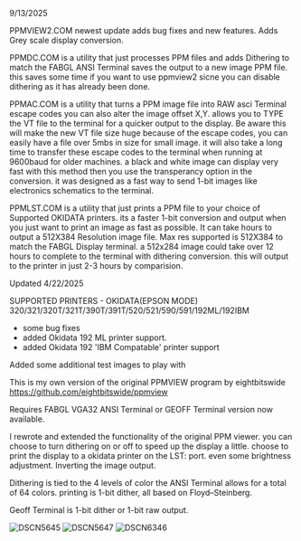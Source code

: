9/13/2025

PPMVIEW2.COM newest update adds bug fixes and new features. Adds Grey scale display conversion.

PPMDC.COM is a utility that just processes PPM files and adds Dithering to match the FABGL ANSI Terminal saves the output to a new image PPM file. this saves some time if you want to use ppmview2 sicne you can disable dithering as it has already been done.

PPMAC.COM is a utility that turns a PPM image file into RAW asci Terminal escape codes you can also alter the image offset X,Y. allows you to TYPE the VT file to the terminal for a quicker output to the display. Be aware this will make the new VT file size huge
because of the escape codes, you can easily have a file over 5mbs in size for small image. it will also take a long time to transfer these escape codes to the terminal when running at 9600baud for older machines. a black and white image can display very fast with this method then you use the transperancy option in the conversion. it was designed as a fast way to send 1-bit images like electronics schematics to the terminal.

PPMLST.COM is a utility that just prints a PPM file to your choice of Supported OKIDATA printers. its a faster 1-bit conversion and output when you just want to print an image as fast as possible. It can take hours to output a 512X384 Resolution image file.
Max res supported is 512X384 to match the FABGL Display terminal. a 512x284 image could take over 12 hours to complete to the terminal with dithering conversion. this will output to the printer in just 2-3 hours by comparision.


Updated 4/22/2025

SUPPORTED PRINTERS - OKIDATA(EPSON MODE) 320/321/320T/321T/390T/391T/520/521/590/591/192ML/192IBM
* some bug fixes
* added Okidata 192 ML printer support.
* added Okidata 192 'IBM Compatable' printer support

Added some additional test images to play with

This is my own version of the original PPMVIEW program by eightbitswide
https://github.com/eightbitswide/ppmview

Requires FABGL VGA32 ANSI Terminal or GEOFF Terminal version now available.

I rewrote and extended the functionality of the original PPM viewer.
you can choose to turn dithering on or off to speed up the display a little.
choose to print the display to a okidata printer on the LST: port.
even some brightness adjustment.
Inverting the image output.

Dithering is tied to the 4 levels of color the ANSI Terminal allows for a total of 64 colors.
printing is 1-bit dither, all based on Floyd–Steinberg.

Geoff Terminal is 1-bit dither or 1-bit raw output.

![DSCN5645](https://github.com/user-attachments/assets/3efd3905-7d73-4c88-ac2e-c07a97e4275d)
![DSCN5647](https://github.com/user-attachments/assets/b0804be3-4dbc-401f-a78e-c09deb285ee4)
![DSCN6346](https://github.com/user-attachments/assets/f4efdf59-a600-4785-a676-6925dbd51c5e)
